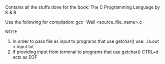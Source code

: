 Contains all the stuffs done for the book:
The C Programming Language by K & R

Use the following for compilation:
gcc -Wall <source_file_name>.c

NOTE
1. In order to pass file as input to programs that use getchar() use: ./a.out < input.txt
2. If providing input from terminal to programs that use getchar() CTRL+d acts as EOF 
